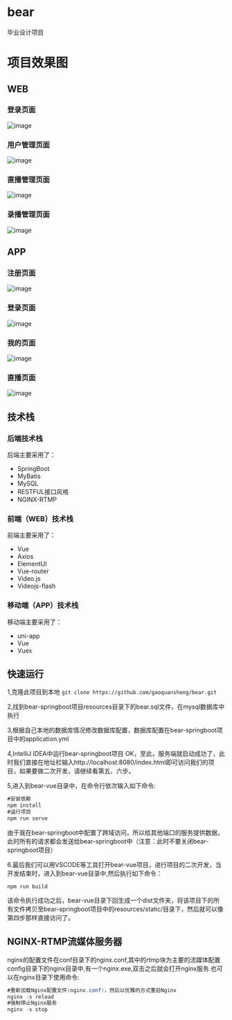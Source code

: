 # bear
毕业设计项目

# 项目效果图
## WEB
### 登录页面
![image](http://www.mygit.com:9988/bear/graduation/tree/master/config/images/login.png)
### 用户管理页面
![image](http://www.mygit.com:9988/bear/graduation/tree/master/config/images/userManage.png)
### 直播管理页面
![image](http://www.mygit.com:9988/bear/graduation/tree/master/config/images/live.png)
### 录播管理页面
![image](http://www.mygit.com:9988/bear/graduation/tree/master/config/images/record.png)
## APP
### 注册页面
![image](http://www.mygit.com:9988/bear/graduation/tree/master/config/images/appRegesiter.jpg)
### 登录页面
![image](http://www.mygit.com:9988/bear/graduation/tree/master/config/images/appLogin.jpg)
### 我的页面
![image](http://www.mygit.com:9988/bear/graduation/tree/master/config/images/appMe.jpg)
### 直播页面
![image](http://www.mygit.com:9988/bear/graduation/tree/master/config/images/appLive.jpg)

## 技术栈
### 后端技术栈
后端主要采用了：
- SpringBoot
- MyBatis
- MySQL
- RESTFUL接口风格
- NGINX-RTMP
### 前端（WEB）技术栈
前端主要采用了：
- Vue
- Axios
- ElementUI
- Vue-router
- Video.js
- Videojs-flash
### 移动端（APP）技术栈
移动端主要采用了：
- uni-app
- Vue
- Vuex
## 快速运行
1,克隆此项目到本地
`git clone https://github.com/gaoquansheng/bear.git`

2,找到bear-springboot项目resources目录下的bear.sql文件，在mysql数据库中执行

3,根据自己本地的数据库情况修改数据库配置，数据库配置在bear-springboot项目中的application.yml

4,IntelliJ IDEA中运行bear-springboot项目
OK，至此，服务端就启动成功了，此时我们直接在地址栏输入http://localhost:8080/index.html即可访问我们的项目，如果要做二次开发，请继续看第五、六步。

5,进入到bear-vue目录中，在命令行依次输入如下命令:
```java 
#安装依赖
npm install
#运行项目
npm run serve
```
由于我在bear-springboot中配置了跨域访问，所以给其他端口的服务提供数据，此时所有的请求都会发送给bear-springboot中（注意：此时不要关闭bear-springboot项目）

6.最后我们可以用VSCODE等工具打开bear-vue项目，进行项目的二次开发，当开发结束时，进入到bear-vue目录中,然后执行如下命令：

`npm run build`

该命令执行成功之后，bear-vue目录下回生成一个dist文件夹，将该项目下的所有文件拷贝至bear-springboot项目中的resources/static/目录下，然后就可以像第四步那样直接访问了。
## NGINX-RTMP流媒体服务器
nginx的配置文件在conf目录下的nginx.conf,其中的rtmp块为主要的流媒体配置
config目录下的nginx目录中,有一个nginx.exe,双击之后就会打开nginx服务.也可以在nginx目录下使用命令:
```java
#重新加载Nginx配置文件(nginx.conf)，然后以优雅的方式重启Nginx
nginx -s reload
#强制停止Nginx服务
nginx -s stop
```
